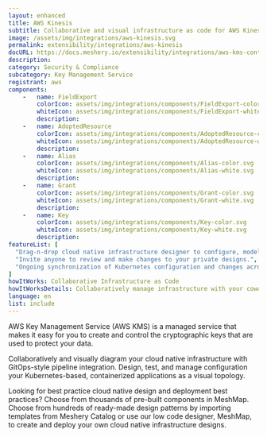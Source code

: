 ```yaml
---
layout: enhanced
title: AWS Kinesis
subtitle: Collaborative and visual infrastructure as code for AWS Kinesis
image: /assets/img/integrations/aws-kinesis.svg
permalink: extensibility/integrations/aws-kinesis
docURL: https://docs.meshery.io/extensibility/integrations/aws-kms-controller
description: 
category: Security & Compliance
subcategory: Key Management Service
registrant: aws
components: 
	-	name: FieldExport
		colorIcon: assets/img/integrations/components/FieldExport-color.svg
		whiteIcon: assets/img/integrations/components/FieldExport-white.svg
		description: 
	-	name: AdoptedResource
		colorIcon: assets/img/integrations/components/AdoptedResource-color.svg
		whiteIcon: assets/img/integrations/components/AdoptedResource-white.svg
		description: 
	-	name: Alias
		colorIcon: assets/img/integrations/components/Alias-color.svg
		whiteIcon: assets/img/integrations/components/Alias-white.svg
		description: 
	-	name: Grant
		colorIcon: assets/img/integrations/components/Grant-color.svg
		whiteIcon: assets/img/integrations/components/Grant-white.svg
		description: 
	-	name: Key
		colorIcon: assets/img/integrations/components/Key-color.svg
		whiteIcon: assets/img/integrations/components/Key-white.svg
		description: 
featureList: [
  "Drag-n-drop cloud native infrastructure designer to configure, model, and deploy your workloads.",
  "Invite anyone to review and make changes to your private designs.",
  "Ongoing synchronization of Kubernetes configuration and changes across any number of clusters."
]
howItWorks: Collaborative Infrastructure as Code
howItWorksDetails: Collaboratively manage infrastructure with your coworkers synchronously sharing the same designs.
language: en
list: include
---
```

<p>
AWS Key Management Service (AWS KMS) is a managed service that makes it easy for you to create and control the cryptographic keys that are used to protect your data.
</p>
<p>
    Collaboratively and visually diagram your cloud native infrastructure with GitOps-style pipeline integration. Design, test, and manage configuration your Kubernetes-based, containerized applications as a visual topology.
</p>
<p>
    Looking for best practice cloud native design and deployment best practices? Choose from thousands of pre-built components in MeshMap. Choose from hundreds of ready-made design patterns by importing templates from Meshery Catalog or use our low code designer, MeshMap, to create and deploy your own cloud native infrastructure designs.
</p>
